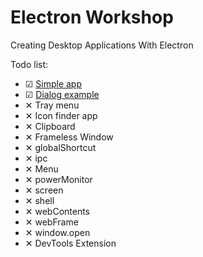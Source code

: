 # Electron Workshop

Creating Desktop Applications With Electron

Todo list:

* ☑ [Simple app](https://github.com/arifcakiroglu/electron-workshop/tree/master/simple-app)
* ☑ [Dialog example](https://github.com/arifcakiroglu/electron-workshop/tree/master/dialog-example)
* ✕ Tray menu
* ✕ Icon finder app
* ✕ Clipboard
* ✕ Frameless Window
* ✕ globalShortcut
* ✕ ipc
* ✕ Menu
* ✕ powerMonitor
* ✕ screen
* ✕ shell
* ✕ webContents
* ✕ webFrame
* ✕ window.open
* ✕ DevTools Extension

